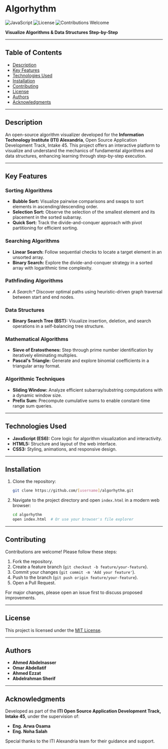 # Algorhythm

![JavaScript](https://img.shields.io/badge/JavaScript-ES6-yellow) ![License](https://img.shields.io/badge/License-MIT-blue) ![Contributions Welcome](https://img.shields.io/badge/Contributions-Welcome-brightgreen)

**Visualize Algorithms & Data Structures Step-by-Step**

---

## Table of Contents
- [Description](#description)
- [Key Features](#key-features)
- [Technologies Used](#technologies-used)
- [Installation](#installation)
- [Contributing](#contributing)
- [License](#license)
- [Authors](#authors)
- [Acknowledgments](#acknowledgments)

---

## Description

An open-source algorithm visualizer developed for the **Information Technology Institute (ITI) Alexandria**, Open Source Application Development Track, Intake 45. This project offers an interactive platform to visualize and understand the mechanics of fundamental algorithms and data structures, enhancing learning through step-by-step execution.

---

## Key Features

### Sorting Algorithms
- **Bubble Sort:** Visualize pairwise comparisons and swaps to sort elements in ascending/descending order.
- **Selection Sort:** Observe the selection of the smallest element and its placement in the sorted subarray.
- **Quick Sort:** Track the divide-and-conquer approach with pivot partitioning for efficient sorting.

### Searching Algorithms
- **Linear Search:** Follow sequential checks to locate a target element in an unsorted array.
- **Binary Search:** Explore the divide-and-conquer strategy in a sorted array with logarithmic time complexity.

### Pathfinding Algorithms
- **A* Search:** Discover optimal paths using heuristic-driven graph traversal between start and end nodes.

### Data Structures
- **Binary Search Tree (BST):** Visualize insertion, deletion, and search operations in a self-balancing tree structure.

### Mathematical Algorithms
- **Sieve of Eratosthenes:** Step through prime number identification by iteratively eliminating multiples.
- **Pascal's Triangle:** Generate and explore binomial coefficients in a triangular array format.

### Algorithmic Techniques
- **Sliding Window:** Analyze efficient subarray/substring computations with a dynamic window size.
- **Prefix Sum:** Precompute cumulative sums to enable constant-time range sum queries.

---

## Technologies Used
- **JavaScript (ES6):** Core logic for algorithm visualization and interactivity.
- **HTML5:** Structure and layout of the web interface.
- **CSS3:** Styling, animations, and responsive design.

---

## Installation
1. Clone the repository:
   ```bash
   git clone https://github.com/[username]/algorhythm.git
   ```
2. Navigate to the project directory and open `index.html` in a modern web browser:
   ```bash
   cd algorhythm
   open index.html  # Or use your browser's file explorer
   ```

---

## Contributing
Contributions are welcome! Please follow these steps:
1. Fork the repository.
2. Create a feature branch (`git checkout -b feature/your-feature`).
3. Commit your changes (`git commit -m 'Add your feature'`).
4. Push to the branch (`git push origin feature/your-feature`).
5. Open a Pull Request.

For major changes, please open an issue first to discuss proposed improvements.

---

## License
This project is licensed under the [MIT License](LICENSE).

---

## Authors
- **Ahmed Abdelnasser**
- **Omar Abdellatif**
- **Ahmed Ezzat**
- **Abdelrahman Sherif**

---

## Acknowledgments
Developed as part of the **ITI Open Source Application Development Track, Intake 45**, under the supervision of:
- **Eng. Arwa Osama**
- **Eng. Noha Salah**

Special thanks to the ITI Alexandria team for their guidance and support.
